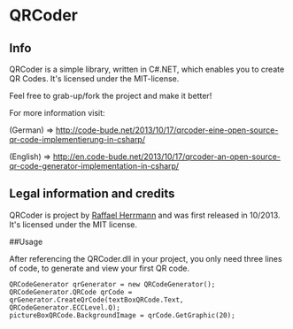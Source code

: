 # QRCoder

## Info 

QRCoder is a simple library, written in C#.NET, which enables you to create QR Codes. It's licensed under the MIT-license.

Feel free to grab-up/fork the project and make it better!

For more information visit:

(German) => http://code-bude.net/2013/10/17/qrcoder-eine-open-source-qr-code-implementierung-in-csharp/

(English) => http://en.code-bude.net/2013/10/17/qrcoder-an-open-source-qr-code-generator-implementation-in-csharp/
 

## Legal information and credits

QRCoder is project by [Raffael Herrmann](http://raffaelherrmann.de) and was first released 
in 10/2013. It's licensed under the MIT license.


##Usage

After referencing the QRCoder.dll in your project, you only need three lines of code, to generate and view your first QR code.

```
QRCodeGenerator qrGenerator = new QRCodeGenerator();
QRCodeGenerator.QRCode qrCode = qrGenerator.CreateQrCode(textBoxQRCode.Text, QRCodeGenerator.ECCLevel.Q);
pictureBoxQRCode.BackgroundImage = qrCode.GetGraphic(20);
```
